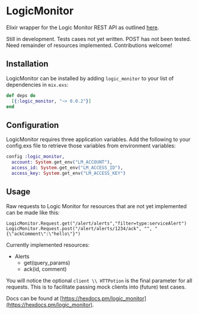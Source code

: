 # LogicMonitor

Elixir wrapper for the Logic Monitor REST API as outlined [here](https://www.logicmonitor.com/support/rest-api-developers-guide/).

Still in development. Tests cases not yet written. POST has not been tested. Need remainder of resources implemented. Contributions welcome!

## Installation

LogicMonitor can be installed by adding `logic_monitor` to your list of dependencies in `mix.exs`:

```elixir
def deps do
  [{:logic_monitor, "~> 0.0.2"}]
end
```

## Configuration

LogicMonitor requires three application variables. Add the following to your config.exs file to retrieve those variables from environment variables:

```elixir
config :logic_monitor,
  account: System.get_env("LM_ACCOUNT"),
  access_id: System.get_env("LM_ACCESS_ID"),
  access_key: System.get_env("LM_ACCESS_KEY")
```

## Usage

Raw requests to Logic Monitor for resources that are not yet implemented can be made like this:

```
LogicMonitor.Request.get("/alert/alerts","filter=type:serviceAlert")
LogicMonitor.Request.post("/alert/alerts/1234/ack", "", "{\"ackComment\":\"hello\"}")
```

Currently implemented resources:

* Alerts
  * get(query_params)
  * ack(id, comment)

You will notice the optional `client \\ HTTPotion` is the final parameter for all requests. This is to facilitate passing mock clients into (future) test cases.


Docs can be found at [https://hexdocs.pm/logic_monitor](https://hexdocs.pm/logic_monitor).
